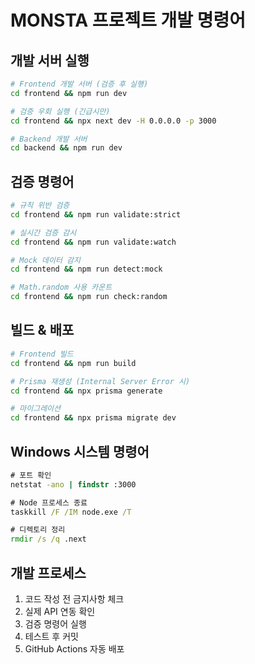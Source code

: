 # MONSTA 프로젝트 개발 명령어

## 개발 서버 실행
```bash
# Frontend 개발 서버 (검증 후 실행)
cd frontend && npm run dev

# 검증 우회 실행 (긴급시만)
cd frontend && npx next dev -H 0.0.0.0 -p 3000

# Backend 개발 서버
cd backend && npm run dev
```

## 검증 명령어
```bash
# 규칙 위반 검증
cd frontend && npm run validate:strict

# 실시간 검증 감시
cd frontend && npm run validate:watch

# Mock 데이터 감지
cd frontend && npm run detect:mock

# Math.random 사용 카운트
cd frontend && npm run check:random
```

## 빌드 & 배포
```bash
# Frontend 빌드
cd frontend && npm run build

# Prisma 재생성 (Internal Server Error 시)
cd frontend && npx prisma generate

# 마이그레이션
cd frontend && npx prisma migrate dev
```

## Windows 시스템 명령어
```cmd
# 포트 확인
netstat -ano | findstr :3000

# Node 프로세스 종료
taskkill /F /IM node.exe /T

# 디렉토리 정리
rmdir /s /q .next
```

## 개발 프로세스
1. 코드 작성 전 금지사항 체크
2. 실제 API 연동 확인
3. 검증 명령어 실행
4. 테스트 후 커밋
5. GitHub Actions 자동 배포